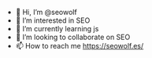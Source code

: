 - 👋 Hi, I’m @seowolf
- 👀 I’m interested in SEO
- 🌱 I’m currently learning js
- 💞️ I’m looking to collaborate on SEO
- 📫 How to reach me https://seowolf.es/

<!---
seowolf/seowolf is a ✨ special ✨ repository because its `README.md` (this file) appears on your GitHub profile.
You can click the Preview link to take a look at your changes.
--->
